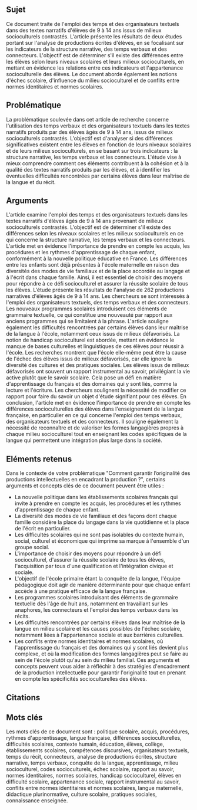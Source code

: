 ## Sujet
Ce document traite de l'emploi des temps et des organisateurs textuels dans des textes narratifs d'élèves de 9 à 14 ans issus de milieux socioculturels contrastés. L'article présente les résultats de deux études portant sur l'analyse de productions écrites d'élèves, en se focalisant sur les indicateurs de la structure narrative, des temps verbaux et des connecteurs. L'objectif est de déterminer s'il existe des différences entre les élèves selon leurs niveaux scolaires et leurs milieux socioculturels, en mettant en évidence les relations entre ces indicateurs et l'appartenance socioculturelle des élèves. Le document aborde également les notions d'échec scolaire, d'influence du milieu socioculturel et de conflits entre normes identitaires et normes scolaires.
## Problématique
La problématique soulevée dans cet article de recherche concerne l'utilisation des temps verbaux et des organisateurs textuels dans les textes narratifs produits par des élèves âgés de 9 à 14 ans, issus de milieux socioculturels contrastés. L'objectif est d'analyser si des différences significatives existent entre les élèves en fonction de leurs niveaux scolaires et de leurs milieux socioculturels, en se basant sur trois indicateurs : la structure narrative, les temps verbaux et les connecteurs. L'étude vise à mieux comprendre comment ces éléments contribuent à la cohésion et à la qualité des textes narratifs produits par les élèves, et à identifier les éventuelles difficultés rencontrées par certains élèves dans leur maîtrise de la langue et du récit.
## Arguments
L'article examine l'emploi des temps et des organisateurs textuels dans les textes narratifs d'élèves âgés de 9 à 14 ans provenant de milieux socioculturels contrastés. L'objectif est de déterminer s'il existe des différences selon les niveaux scolaires et les milieux socioculturels en ce qui concerne la structure narrative, les temps verbaux et les connecteurs. L'article met en évidence l'importance de prendre en compte les acquis, les procédures et les rythmes d'apprentissage de chaque enfant, conformément à la nouvelle politique éducative en France. Les différences entre les enfants sont déjà présentes à l'école maternelle en raison des diversités des modes de vie familiaux et de la place accordée au langage et à l'écrit dans chaque famille. Ainsi, il est essentiel de choisir des moyens pour répondre à ce défi socioculturel et assurer la réussite scolaire de tous les élèves. L'étude présente les résultats de l'analyse de 262 productions narratives d'élèves âgés de 9 à 14 ans. Les chercheurs se sont intéressés à l'emploi des organisateurs textuels, des temps verbaux et des connecteurs. Les nouveaux programmes scolaires introduisent ces éléments de grammaire textuelle, ce qui constitue une nouveauté par rapport aux anciens programmes qui se limitaient à la phrase. L'article souligne également les difficultés rencontrées par certains élèves dans leur maîtrise de la langue à l'école, notamment ceux issus de milieux défavorisés. La notion de handicap socioculturel est abordée, mettant en évidence le manque de bases culturelles et linguistiques de ces élèves pour réussir à l'école. Les recherches montrent que l'école elle-même peut être la cause de l'échec des élèves issus de milieux défavorisés, car elle ignore la diversité des cultures et des pratiques sociales. Les élèves issus de milieux défavorisés ont souvent un rapport instrumental au savoir, privilégiant la vie active plutôt que le savoir scolaire. Cela pose un défi en matière d'apprentissage du français et des domaines qui y sont liés, comme la lecture et l'écriture. Les chercheurs soulignent la nécessité de modifier ce rapport pour faire du savoir un objet d'étude signifiant pour ces élèves. En conclusion, l'article met en évidence l'importance de prendre en compte les différences socioculturelles des élèves dans l'enseignement de la langue française, en particulier en ce qui concerne l'emploi des temps verbaux, des organisateurs textuels et des connecteurs. Il souligne également la nécessité de reconnaître et de valoriser les formes langagières propres à chaque milieu socioculturel tout en enseignant les codes spécifiques de la langue qui permettent une intégration plus large dans la société.
## Eléments retenus 
Dans le contexte de votre problématique "Comment garantir l’originalité des productions intellectuelles en encadrant la production ?", certains arguments et concepts clés de ce document peuvent être utiles :
- La nouvelle politique dans les établissements scolaires français qui invite à prendre en compte les acquis, les procédures et les rythmes d'apprentissage de chaque enfant. 
- La diversité des modes de vie familiaux et des façons dont chaque famille considère la place du langage dans la vie quotidienne et la place de l'écrit en particulier. 
- Les difficultés scolaires qui ne sont pas isolables du contexte humain, social, culturel et économique qui imprime sa marque à l'ensemble d'un groupe social. 
- L'importance de choisir des moyens pour répondre à un défi socioculturel, d'assurer la réussite scolaire de tous les élèves, l'acquisition par tous d'une qualification et l'intégration civique et sociale.
- L'objectif de l'école primaire étant la conquête de la langue, l'équipe pédagogique doit agir de manière déterminante pour que chaque enfant accède à une pratique efficace de la langue française.
- Les programmes scolaires introduisant des éléments de grammaire textuelle dès l'âge de huit ans, notamment en travaillant sur les anaphores, les connecteurs et l'emploi des temps verbaux dans les récits. 
- Les difficultés rencontrées par certains élèves dans leur maîtrise de la langue en milieu scolaire et les causes possibles de l'échec scolaire, notamment liées à l'appartenance sociale et aux barrières culturelles. 
- Les conflits entre normes identitaires et normes scolaires, où l'apprentissage du français et des domaines qui y sont liés devient plus complexe, et où la modification des formes langagières peut se faire au sein de l'école plutôt qu'au sein du milieu familial. Ces arguments et concepts peuvent vous aider à réfléchir à des stratégies d'encadrement de la production intellectuelle pour garantir l'originalité tout en prenant en compte les spécificités socioculturelles des élèves.

## Citations

## Mots clés
Les mots clés de ce document sont : politique scolaire, acquis, procédures, rythmes d'apprentissage, langue française, différences socioculturelles, difficultés scolaires, contexte humain, éducation, élèves, collège, établissements scolaires, compétences discursives, organisateurs textuels, temps du récit, connecteurs, analyse de productions écrites, structure narrative, temps verbaux, conquête de la langue, apprentissage, milieu socioculturel, codes socioculturels, échec scolaire, rapport au savoir, normes identitaires, normes scolaires, handicap socioculturel, élèves en difficulté scolaire, appartenance sociale, rapport instrumental au savoir, conflits entre normes identitaires et normes scolaires, langue maternelle, didactique plurinormative, culture scolaire, pratiques sociales, connaissance enseignée.